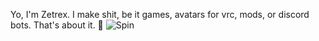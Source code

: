 Yo, I'm Zetrex. I make shit, be it games, avatars for vrc, mods, or discord bots. That's about it. 🥴
![Spin](https://user-images.githubusercontent.com/102548737/200736896-0da7d8a7-3f5a-4512-9f08-30f30c7b497f.gif)

<!---
NotZetrex/NotZetrex is a ✨ special ✨ repository because its `README.md` (this file) appears on your GitHub profile.
You can click the Preview link to take a look at your changes.
--->

